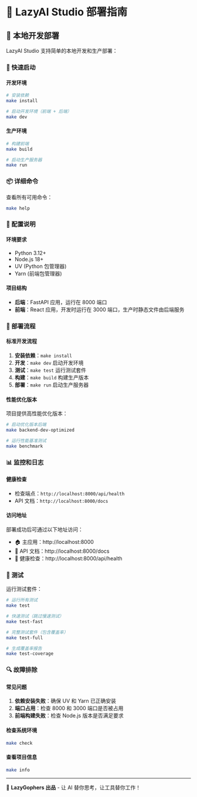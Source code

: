 # 🚀 LazyAI Studio 部署指南

## 🔧 本地开发部署

LazyAI Studio 支持简单的本地开发和生产部署：

### 🚀 快速启动

#### 开发环境
```bash
# 安装依赖
make install

# 启动开发环境（前端 + 后端）
make dev
```

#### 生产环境
```bash
# 构建前端
make build

# 启动生产服务器
make run
```

### 📦 详细命令

查看所有可用命令：
```bash
make help
```

### 🔧 配置说明

#### 环境要求
- Python 3.12+
- Node.js 18+
- UV (Python 包管理器)
- Yarn (前端包管理器)

#### 项目结构
- **后端**：FastAPI 应用，运行在 8000 端口
- **前端**：React 应用，开发时运行在 3000 端口，生产时静态文件由后端服务

### 🚀 部署流程

#### 标准开发流程

1. **安装依赖**：`make install`
2. **开发**：`make dev` 启动开发环境
3. **测试**：`make test` 运行测试套件
4. **构建**：`make build` 构建生产版本
5. **部署**：`make run` 启动生产服务器

#### 性能优化版本

项目提供高性能优化版本：
```bash
# 启动优化版本后端
make backend-dev-optimized

# 运行性能基准测试
make benchmark
```

### 📊 监控和日志

#### 健康检查
- 检查端点：`http://localhost:8000/api/health`
- API 文档：`http://localhost:8000/docs`

#### 访问地址

部署成功后可通过以下地址访问：
- 🏠 主应用：http://localhost:8000
- 📖 API 文档：http://localhost:8000/docs
- 💚 健康检查：http://localhost:8000/api/health

### 🧪 测试

运行测试套件：
```bash
# 运行所有测试
make test

# 快速测试（跳过慢速测试）
make test-fast

# 完整测试套件（包含覆盖率）
make test-full

# 生成覆盖率报告
make test-coverage
```

### 🔍 故障排除

#### 常见问题

1. **依赖安装失败**：确保 UV 和 Yarn 已正确安装
2. **端口占用**：检查 8000 和 3000 端口是否被占用
3. **前端构建失败**：检查 Node.js 版本是否满足要求

#### 检查系统环境
```bash
make check
```

#### 查看项目信息
```bash
make info
```

---

🤖 **LazyGophers 出品** - 让 AI 替你思考，让工具替你工作！